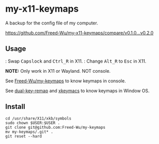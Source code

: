 # my-x11-keymaps
A backup for the config file of my computer.

<https://github.com/Freed-Wu/my-x11-keymaps/compare/v0.1.0...v0.2.0>

## Usage ##

<pc>: Swap <kbd>Capslock</kbd> and <kbd>Ctrl_R</kbd> in X11.
<altwin>: Change <kbd>Alt_R</kbd> to <kbd>Esc</kbd> in X11.

**NOTE:** Only work in X11 or Wayland.
NOT console.

See [Freed-Wu/my-keymaps](http://www.github.com/Freed-Wu/my-keymaps) to
know keymaps in console.

See [dual-key-remap](https://github.com/ililim/dual-key-remap) and
[xkeymacs](https://github.com/fujieda/xkeymacs) to know keymaps in Window OS.

## Install ##

```
cd /usr/share/X11/xkb/symbols
sudo chown $USER:$USER .
git clone git@github.com:Freed-Wu/my-keymaps
mv my-keymaps/.git* .
git reset --hard
```
